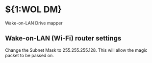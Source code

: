 # ${1:WOL DM}

Wake-on-LAN Drive mapper

## Wake-on-LAN (Wi-Fi) router settings

Change the Subnet Mask to 255.255.255.128. This will allow the magic packet to be passed on.